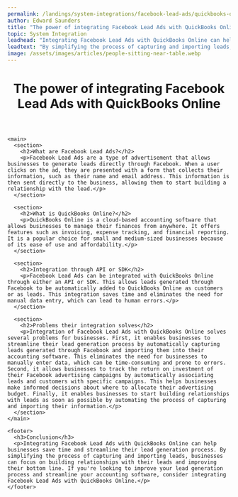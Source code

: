 ```yaml
---
permalink: /landings/system-integrations/facebook-lead-ads/quickbooks-online
author: Edward Saunders
title: "The power of integrating Facebook Lead Ads with QuickBooks Online"
topic: System Integration
leadhead: "Integrating Facebook Lead Ads with QuickBooks Online can help businesses save time and streamline their lead generation process"
leadtext: "By simplifying the process of capturing and importing leads, businesses can focus on building relationships with their leads and improving their bottom line. If you're looking to improve your lead generation process and streamline your accounting software, consider integrating Facebook Lead Ads with QuickBooks Online."
image: /assets/images/articles/people-sitting-near-table.webp
---
```

<div class="arttext">    <header>
      <h1>The power of integrating Facebook Lead Ads with QuickBooks Online</h1>
    </header>
    
    <main>
      <section>
        <h2>What are Facebook Lead Ads?</h2>
        <p>Facebook Lead Ads are a type of advertisement that allows businesses to generate leads directly through Facebook. When a user clicks on the ad, they are presented with a form that collects their information, such as their name and email address. This information is then sent directly to the business, allowing them to start building a relationship with the lead.</p>
      </section>
      
      <section>
        <h2>What is QuickBooks Online?</h2>
        <p>QuickBooks Online is a cloud-based accounting software that allows businesses to manage their finances from anywhere. It offers features such as invoicing, expense tracking, and financial reporting. It is a popular choice for small and medium-sized businesses because of its ease of use and affordability.</p>
      </section>
      
      <section>
        <h2>Integration through API or SDK</h2>
        <p>Facebook Lead Ads can be integrated with QuickBooks Online through either an API or SDK. This allows leads generated through Facebook to be automatically added to QuickBooks Online as customers or as leads. This integration saves time and eliminates the need for manual data entry, which can lead to human errors.</p>
      </section>
      
      <section>
        <h2>Problems their integration solves</h2>
        <p>Integration of Facebook Lead Ads with QuickBooks Online solves several problems for businesses. First, it enables businesses to streamline their lead generation process by automatically capturing leads generated through Facebook and importing them into their accounting software. This eliminates the need for businesses to manually enter data, which can be time-consuming and prone to errors. Second, it allows businesses to track the return on investment of their Facebook advertising campaigns by automatically associating leads and customers with specific campaigns. This helps businesses make informed decisions about where to allocate their advertising budget. Finally, it enables businesses to start building relationships with leads as soon as possible by automating the process of capturing and importing their information.</p>
      </section>
    </main>
    
    <footer>
      <h3>Conclusion</h3>
      <p>Integrating Facebook Lead Ads with QuickBooks Online can help businesses save time and streamline their lead generation process. By simplifying the process of capturing and importing leads, businesses can focus on building relationships with their leads and improving their bottom line. If you're looking to improve your lead generation process and streamline your accounting software, consider integrating Facebook Lead Ads with QuickBooks Online.</p>
    </footer>
    
</div>